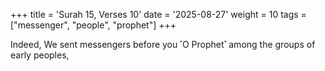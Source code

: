 +++
title = 'Surah 15, Verses 10'
date = '2025-08-27'
weight = 10
tags = ["messenger", "people", "prophet"]
+++

Indeed, We sent messengers before you ˹O Prophet˺ among the groups of early peoples,